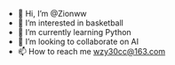 - 👋 Hi, I’m @Zionww
- 👀 I’m interested in basketball
- 🌱 I’m currently learning Python
- 💞️ I’m looking to collaborate on AI
- 📫 How to reach me wzy30cc@163.com

<!---
Zionww/Zionww is a ✨ special ✨ repository because its `README.md` (this file) appears on your GitHub profile.
You can click the Preview link to take a look at your changes.
--->
